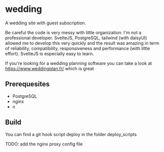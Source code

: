 # wedding
A wedding site with guest subscription.

Be careful the code is very messy with little organization: I'm not a professional developer.
SvelteJS, PostgreSQL, tailwind (with daisyUI) allowed me to develop this very quickly and the result was amazing in term of reliability, compatibility, responsiveness and performance (with little effort). SvelteJS is especially easy to learn.

If you're looking for a wedding planning software you can take a look at https://www.weddingplan.fr/ which is great

## Prerequesites
- PostgreSQL
- nginx
- n

## Build
You can find a git hook script deploy in the folder deploy_scripts

TODO: add the nginx proxy config file

